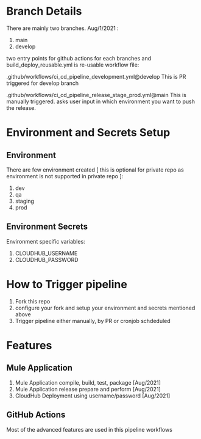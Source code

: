 <!-- CICD Pipelines for mule application deployment to cloudhub using GitHub Actions  -->
# Branch Details
There are mainly two branches. Aug/1/2021 :
1. main
2. develop

two entry points for github actions for each branches and build_deploy_reusable.yml is re-usable workflow file:

.github/workflows/ci_cd_pipeline_development.yml@develop
  This is PR triggered for develop branch

.github/workflows/ci_cd_pipeline_release_stage_prod.yml@main
  This is manually triggered. asks user input in which environment you want to push the release.

# Environment and Secrets Setup
## Environment
There are few environment created [ this is optional for private repo as environment is not supported in private repo ]:
1. dev
2. qa
3. staging
4. prod
## Environment Secrets
Environment specific variables:  
1. CLOUDHUB_USERNAME
2. CLOUDHUB_PASSWORD

# How to Trigger pipeline
1. Fork this repo 
2. configure your fork and setup your environment and secrets mentioned above
3. Trigger pipeline either manually, by PR or cronjob schdeduled

# Features
## Mule Application
1. Mule Application compile, build, test, package [Aug/2021]
2. Mule Application release prepare and perform [Aug/2021]
3. CloudHub Deployment using username/password [Aug/2021]
## GitHub Actions
Most of the advanced features are used in this pipeline workflows
